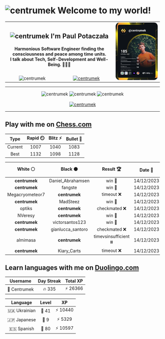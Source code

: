 <h1>
  <img
    src="https://emojis.slackmojis.com/emojis/images/1531849430/4246/blob-sunglasses.gif"
    width="30"
    alt="centrumek"
  />
  Welcome to my world!
</h1>

<table>
  <tbody>
    <tr>
      <td align="center" width="70%" colspan="2">
        <h2>
          <img
            src="https://raw.githubusercontent.com/MartinHeinz/MartinHeinz/master/wave.gif"
            width="30px"
            alt="centrumek"
          />
          I'm Paul Potaczała
        </h2>
        <h4>
          Harmonious Software Engineer finding the consciousness and peace among time units.
          <br/>
          I talk about Tech, Self-Development and Well-Being. 🌿🧘🚀
        </h4>
      </td>
      <td width="30%" rowspan="2">
        <a href="https://app.daily.dev/centrumek">
          <img
            src="./devcard.svg"
            alt="centrumek"
          />
        </a>
      </td>
    </tr>
    <tr align="center">
      <td>
        <img
          src="https://komarev.com/ghpvc/?username=centrumek&label=visitors&color=0e75b6&style=flat"
          alt="centrumek"
        >
      </td>
      <td>
        <a href="https://stackoverflow.com/users/14496012/centrumek">
          <img
            src="https://stackoverflow.com/users/flair/14496012.png?theme=dark"
            alt="centrumek"
          >
        </a>
      </td>
    </tr>
  </tbody>
</table>

---
<div align="center">
  <img 
    src="https://github-readme-stats.vercel.app/api?username=centrumek&show_icons=true&count_private=true&theme=dark&hide_border=true&hide=issues,contribs&bg_color=00000000"
    alt="centrumek"
  />
  <img
    src="https://github-readme-stats.vercel.app/api/top-langs/?username=centrumek&layout=compact&hide_border=true&theme=dark&bg_color=00000000&langs_count=6&exclude_repo=air-statistic-app"
    alt="centrumek"
  />
  <img 
    src="https://github-readme-streak-stats.herokuapp.com?user=centrumek&theme=dark&hide_border=true&background=FFFFFF00"
    alt="centrumek"
  />
  <br/>
  <br/>
  <a href="https://www.buymeacoffee.com/centrumek">
    <img
      src="https://cdn.buymeacoffee.com/buttons/v2/default-orange.png"
      height="50"
      width="210"
      alt="centrumek"
    />
  </a>
</div>

---

## Play with me on [Chess.com](https://www.chess.com/member/centrumek)

<div align="center">
<!--START_SECTION:chessStats-->
<!-- Automatically generated with https://github.com/Balastrong/chess-stats-action -->

| Type | Rapid ⏲️ | Blitz ⚡ | Bullet 🔫 |
|:---:|:---:|:---:|:---:|
| Current | 1007 | 1040 | 1083 |
| Best | 1132 | 1098 | 1128 |

| White ⚪ | Black ⚫ | Result 🏆 | Date 📅 | Position 🗺️ | Type 🕕 |
|:---:|:---:|:---:|:---:|:---:|:---:|
| **centrumek** | Daniel_Abrahamsen | win 🥇 | 14/12/2023 | <a href="http://www.ee.unb.ca/cgi-bin/tervo/fen.pl?select=r7/3k1ppp/3b4/1B1K4/1P1p2P1/2r5/8/7R b - -">Link</a> | Bullet |
| **centrumek** | fangste | win 🥇 | 14/12/2023 | <a href="http://www.ee.unb.ca/cgi-bin/tervo/fen.pl?select=8/6kp/8/6B1/7P/pK6/8/r7 b - -">Link</a> | Bullet |
| Megacryometeor7 | **centrumek** | timeout ❌ | 14/12/2023 | <a href="http://www.ee.unb.ca/cgi-bin/tervo/fen.pl?select=3r4/ppp5/4R1B1/5R2/7k/1P5P/P2n2K1/8 b - -">Link</a> | Bullet |
| **centrumek** | MadSteez | win 🥇 | 14/12/2023 | <a href="http://www.ee.unb.ca/cgi-bin/tervo/fen.pl?select=2r3k1/3R4/4p2p/1K6/6R1/4P3/8/8 b - -">Link</a> | Bullet |
| optiks | **centrumek** | checkmated ❌ | 14/12/2023 | <a href="http://www.ee.unb.ca/cgi-bin/tervo/fen.pl?select=1r2k3/8/p3Q3/4p3/8/P3q2P/1P4r1/3R1R1K b - -">Link</a> | Bullet |
| NVeresy | **centrumek** | win 🥇 | 14/12/2023 | <a href="http://www.ee.unb.ca/cgi-bin/tervo/fen.pl?select=1k5r/4qp2/1prp1n2/p1p1p2p/P1P1P1pP/1P1PQ1P1/4KPB1/R1B5 w - -">Link</a> | Bullet |
| **centrumek** | victorsantos123 | win 🥇 | 14/12/2023 | <a href="http://www.ee.unb.ca/cgi-bin/tervo/fen.pl?select=r2qk2r/pppnbpp1/4pnp1/3p4/3P1PP1/2NBP3/PPP4P/R1BQK2R b KQkq g3">Link</a> | Bullet |
| **centrumek** | gianlucca_santoro | checkmated ❌ | 14/12/2023 | <a href="http://www.ee.unb.ca/cgi-bin/tervo/fen.pl?select=r4rk1/pppb2bp/4p1p1/2Pp4/3P4/4P3/PP1N1qPP/R1BQK2R w KQ -">Link</a> | Bullet |
| almimasa | **centrumek** | timevsinsufficient ⏸️ | 14/12/2023 | <a href="http://www.ee.unb.ca/cgi-bin/tervo/fen.pl?select=8/pp6/2p5/k4n2/q2pK3/8/8/8 b - -">Link</a> | Bullet |
| **centrumek** | Kiary_Carts | timeout ❌ | 14/12/2023 | <a href="http://www.ee.unb.ca/cgi-bin/tervo/fen.pl?select=8/8/6kp/8/7q/8/8/6K1 w - -">Link</a> | Bullet |

<!--END_SECTION:chessStats-->
</div>

## Learn languages with me on [Duolingo.com](https://www.duolingo.com/profile/Centrumek)

<div align="center">
<!--START_SECTION:duolingoStats-->
<!-- Automatically generated with https://github.com/centrumek/duolingo-readme-stats-->

| Username | Day Streak | Total XP |
|:---:|:---:|:---:|
| 👤 Centrumek | 🔥 335 | ⚡ 26366 |

| Language | Level | XP |
|:---:|:---:|:---:|
| 🇺🇦 Ukrainian | 👑 41 | ⚡ 10440 |
| 🇯🇵 Japanese | 👑 9 | ⚡ 5329 |
| 🇪🇸 Spanish | 👑 80 | ⚡ 10597 |

<!--END_SECTION:duolingoStats-->
</div>
<!--
**centrumek/centrumek** is a ✨ _special_ ✨ repository because its `README.md` (this file) appears on your GitHub profile.

Here are some ideas to get you started:

- 🔭 I’m currently working on ...
- 🌱 I’m currently learning ...
- 👯 I’m looking to collaborate on ...
- 🤔 I’m looking for help with ...
- 💬 Ask me about ...
- 📫 How to reach me: ...
- 😄 Pronouns: ...
- ⚡ Fun fact: ...
-->
